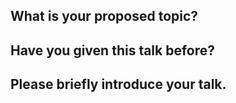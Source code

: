 ## What is your proposed topic?

<!-- This will show up everywhere for identification purposes, following your name, please give it a cool title -->

## Have you given this talk before?

## Please briefly introduce your talk.

<!--
You may provide (but not limit to):
- talk outline
- slides
- paper
- project site
- GitHub repo
-->

